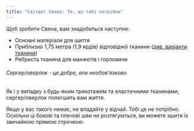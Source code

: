 ```yaml
---
title: "Світшот Свена: Те, що тобі потрібно"
---
```


Щоб зробити Свена, вам знадобиться наступне:

- Основні матеріали для шиття
- Приблизно 1,75 метра (1,9 ярдів) відповідної тканини ([див. варіанти тканини](#fabric-options))
- Ребриста тканина для манжетів і горловини

<Note>

###### Сергер/оверлок - це добре, але необов'язково

Як і у випадку з будь-яким трикотажем та еластичними тканинами, сергер/оверлок полегшить вам життя.

Якщо у вас такого немає, не впадайте у відчай. Тобі це не потрібно.
Оскільки ці бокові та плечові шви не розтягуються, ви можете зшити їх звичайною прямою строчкою.

</Note>
